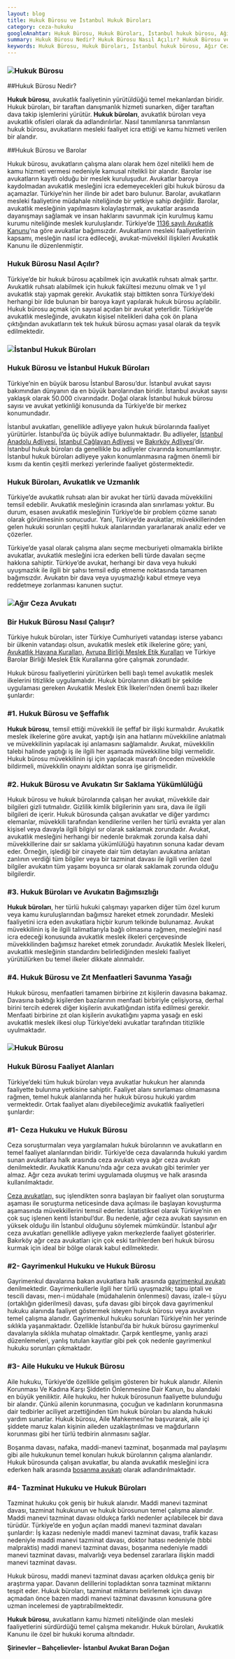 ```yaml
---
layout: blog
title: Hukuk Bürosu ve İstanbul Hukuk Büroları
category: ceza-hukuku
googleAnahtar: Hukuk Bürosu, Hukuk Büroları, İstanbul hukuk bürosu, Ağır Ceza avukatı, avukat, İstanbul ceza avukatları, bahçelievler avukat, istanbul ceza avukatı, Hukuk Ofisi
summary: Hukuk Bürosu Nedir? Hukuk Bürosu Nasıl Açılır? Hukuk Bürosu ve Barolar, Hukuk Büroları ve Avukatlık, Hukuk Bürosu Faaliyet Alanları, Avukatlar ve İstanbul Hukuk Büroları
keywords: Hukuk Bürosu, Hukuk Büroları, İstanbul hukuk bürosu, Ağır Ceza avukatı, avukat, İstanbul ceza avukatları, bahçelievler avukat, istanbul ceza avukatı, Hukuk Ofisi, Şirinevler avukat
---
```


### ![Hukuk Bürosu](https://camo.githubusercontent.com/6d16dc5ac330795c7a4e46a1ea23c0b78d175cfd/687474703a2f2f692e68697a6c69726573696d2e636f6d2f4c31795a72562e6a7067 "Hukuk Bürosu")

##Hukuk Bürosu Nedir?

**Hukuk bürosu**, avukatlık faaliyetinin yürütüldüğü temel mekanlardan biridir. Hukuk büroları, bir taraftan danışmanlık hizmeti sunarken, diğer taraftan dava takip işlemlerini yürütür. **Hukuk büroları**, avukatlık büroları veya avukatlık ofisleri olarak da adlandırılırlar. Nasıl tanımlanırsa tanımlansın hukuk bürosu, avukatların mesleki faaliyet icra ettiği ve kamu hizmeti verilen bir alandır. 

##Hukuk Bürosu ve Barolar

Hukuk bürosu, avukatların çalışma alanı olarak hem özel nitelikli hem de kamu hizmeti vermesi nedeniyle kamusal nitelikli bir alandır. Barolar ise avukatların kayıtlı olduğu bir meslek kuruluşudur. Avukatlar baroya kaydolmadan avukatlık mesleğini icra edemeyecekleri gibi hukuk bürosu da açamazlar.  Türkiye’nin her ilinde bir adet baro bulunur. Barolar, avukatların mesleki faaliyetine müdahale niteliğinde bir yetkiye sahip değildir. Barolar, avukatlık mesleğinin yapılmasını kolaylaştırmak, avukatlar arasında dayanışmayı sağlamak ve insan haklarını savunmak için kurulmuş kamu kurumu niteliğinde meslek kuruluşlarıdır. Türkiye’de [1136 sayılı Avukatlık Kanunu](http://www.mevzuat.gov.tr/Metin.Aspx?MevzuatKod=1.5.1136&sourceXmlSearch=&MevzuatIliski=0)’na göre avukatlar bağımsızdır. Avukatların mesleki faaliyetlerinin kapsamı, mesleğin nasıl icra edileceği, avukat-müvekkil ilişkileri  Avukatlık Kanunu ile düzenlenmiştir.




### Hukuk Bürosu Nasıl Açılır? 

Türkiye’de bir hukuk bürosu açabilmek için avukatlık ruhsatı almak şarttır. Avukatlık ruhsatı alabilmek için hukuk fakültesi mezunu olmak ve 1 yıl avukatlık stajı yapmak gerekir. Avukatlık stajı bittikten sonra Türkiye’deki herhangi bir ilde bulunan bir baroya kayıt yapılarak hukuk bürosu açılabilir. Hukuk bürosu açmak için sayısal açıdan bir avukat yeterlidir. Türkiye’de avukatlık mesleğinde,  avukatın kişisel nitelikleri daha çok ön plana çıktığından avukatların tek tek hukuk bürosu açması yasal olarak da teşvik edilmektedir.


### ![İstanbul Hukuk Büroları](https://camo.githubusercontent.com/90bf10dcdc9a4fb37b3b327f39ee933ad4089055/687474703a2f2f692e68697a6c69726573696d2e636f6d2f7a7233617a372e6a7067 "İstanbul Hukuk Büroları")

### Hukuk Bürosu ve İstanbul Hukuk Büroları

Türkiye’nin en büyük barosu İstanbul Barosu’dur. İstanbul avukat sayısı bakımından dünyanın da en büyük barolarından biridir. İstanbul avukat sayısı yaklaşık olarak 50.000 civarındadır. Doğal olarak İstanbul hukuk bürosu sayısı ve  avukat yetkinliği konusunda da Türkiye’de bir merkez konumundadır. 

İstanbul avukatları, genellikle adliyeye yakın hukuk bürolarında faaliyet yürütürler. İstanbul’da üç büyük adliye bulunmaktadır. Bu adliyeler, [İstanbul Anadolu Adliyesi,](http://www.istanbulanadolu.adalet.gov.tr/) [İstanbul Çağlayan Adliyesi](http://www.istanbul.adalet.gov.tr/) ve [Bakırköy Adliyesi](http://www.bakirkoy.adalet.gov.tr/)’dir. İstanbul hukuk büroları da genellikle bu adliyeler civarında konumlanmıştır. İstanbul hukuk büroları adliyeye yakın konumlanmasına rağmen önemli bir kısmı da kentin çeşitli merkezi yerlerinde faaliyet göstermektedir. 


### Hukuk Büroları, Avukatlık ve Uzmanlık

Türkiye’de avukatlık ruhsatı alan bir avukat her türlü davada müvekkilini temsil edebilir. Avukatlık mesleğinin icrasında alan sınırlaması yoktur. Bu durum, esasen avukatlık mesleğinin Türkiye’de bir problem çözme sanatı olarak görülmesinin sonucudur. Yani, Türkiye’de avukatlar, müvekkillerinden gelen hukuki sorunları çeşitli hukuk alanlarından yararlanarak analiz eder ve çözerler.

Türkiye’de yasal olarak çalışma alanı seçme mecburiyeti olmamakla birlikte avukatlar, avukatlık mesleğini icra ederken belli türde davaları seçme hakkına sahiptir. Türkiye’de avukat, herhangi bir dava veya hukuki uyuşmazlık ile ilgili bir şahsı temsil edip etmeme noktasında tamamen bağımsızdır. Avukatın bir dava veya uyuşmazlığı kabul etmeye veya reddetmeye zorlanması kanunen suçtur. 

### ![Ağır Ceza Avukatı](https://camo.githubusercontent.com/e4f09059ce102817250e002b6cdd5efcab6df0dc/687474703a2f2f692e68697a6c69726573696d2e636f6d2f7042305837712e6a7067 "Ağır Ceza Avukatı")

### Bir Hukuk Bürosu Nasıl Çalışır?

Türkiye hukuk büroları, ister Türkiye Cumhuriyeti vatandaşı isterse yabancı bir ülkenin vatandaşı olsun, avukatlık meslek etik ilkelerine göre; yani, [Avukatlık Havana Kuralları,](http://www.hukuki.net/showthread.php?105038-Havana-Kurallari-AVUKATLARIN-ROLuNE-DAiR-TEMEL-PRENSiPLER) [Avrupa Birliği Meslek Etik Kuralları](http://www.istanbulbarosu.org.tr/Document.asp?Konu=711&DocumentIndex=avhukuk/ab_meslekkurallari.htm) ve Türkiye Barolar Birliği Meslek Etik Kurallarına göre çalışmak zorundadır.

Hukuk bürosu faaliyetlerini yürütürken belli başlı temel avukatlık meslek ilkelerini titizlikle uygulamalıdır. Hukuk bürolarının dikkatli bir şekilde uygulaması gereken Avukatlık Meslek Etik İlkeleri’nden önemli bazı ilkeler şunlardır:

### #1. Hukuk Bürosu ve Şeffaflık

**Hukuk bürosu**, temsil ettiği müvekkili ile şeffaf bir ilişki kurmalıdır. Avukatlık meslek ilkelerine göre avukat, yaptığı işin ana hatlarını müvekkiline anlatmalı ve müvekkilinin yapılacak işi anlamasını sağlamalıdır. Avukat, müvekkilin talebi halinde yaptığı iş ile ilgili her aşamada müvekkiline bilgi vermelidir. Hukuk bürosu müvekkilinin işi için yapılacak masrafı önceden müvekkile bildirmeli, müvekkilin onayını aldıktan sonra işe girişmelidir. 

### #2. Hukuk Bürosu ve Avukatın Sır Saklama Yükümlülüğü

Hukuk bürosu ve hukuk bürolarında çalışan her avukat, müvekkile dair bilgileri gizli tutmalıdır. Gizlilik kimlik bilgilerinin yanı sıra, dava ile ilgili bilgileri de içerir. Hukuk bürosunda çalışan avukatlar ve diğer yardımcı elemanlar, müvekkili tarafından kendilerine verilen her türlü evrakta yer alan kişisel veya davayla ilgili bilgiyi sır olarak saklamak zorundadır. Avukat, avukatlık mesleğini herhangi bir nedenle bırakmak zorunda kalsa dahi müvekkillerine dair sır saklama yükümlülüğü hayatının sonuna kadar devam eder. Örneğin, işlediği bir cinayete dair tüm detayları avukatına anlatan zanlının verdiği tüm bilgiler veya bir tazminat davası ile ilgili verilen özel bilgiler avukatın tüm yaşamı boyunca sır olarak saklamak zorunda olduğu bilgilerdir.

### #3. Hukuk Büroları ve Avukatın Bağımsızlığı

**Hukuk büroları**, her türlü hukuki çalışmayı yaparken diğer tüm özel kurum veya kamu kuruluşlarından bağımsız hareket etmek zorundadır.  Mesleki faaliyetini icra eden avukatlara hiçbir kurum telkinde bulunamaz. Avukat müvekkilinin iş ile ilgili talimatlarıyla bağlı olmasına rağmen, mesleğini nasıl icra edeceği konusunda avukatlık meslek ilkeleri çerçevesinde müvekkilinden bağımsız hareket etmek zorundadır. Avukatlık Meslek İlkeleri, avukatlık mesleğinin standardını belirlediğinden mesleki faaliyet yürütülürken bu temel ilkeler dikkate alınmalıdır.

### #4. Hukuk Bürosu ve Zıt Menfaatleri Savunma Yasağı

Hukuk bürosu, menfaatleri tamamen birbirine zıt kişilerin davasına bakamaz. Davasına baktığı kişilerden bazılarının menfaati birbiriyle çelişiyorsa, derhal birini tercih ederek diğer kişilerin avukatlığından istifa edilmesi gerekir. Menfaati birbirine zıt olan kişilerin avukatlığını yapma yasağı en eski avukatlık meslek ilkesi olup Türkiye’deki avukatlar tarafından titizlikle uyulmaktadır.

### ![Hukuk Bürosu](https://camo.githubusercontent.com/6cf85cfc54dcb6aa74a35bee7d3801fbcef142d0/687474703a2f2f692e68697a6c69726573696d2e636f6d2f794c454e42392e6a7067 "Hukuk Bürosu")

### Hukuk Bürosu Faaliyet Alanları

Türkiye’deki tüm hukuk büroları veya avukatlar hukukun her alanında faaliyette bulunma yetkisine sahiptir. Faaliyet alanı sınırlaması olmamasına rağmen, temel hukuk alanlarında her hukuk bürosu hukuki yardım vermektedir. Ortak faaliyet alanı diyebileceğimiz avukatlık faaliyetleri şunlardır:

### #1- Ceza Hukuku ve Hukuk Bürosu

Ceza soruşturmaları veya yargılamaları hukuk bürolarının ve avukatların en temel faaliyet alanlarından biridir. Türkiye’de ceza davalarında hukuki yardım sunan avukatlara halk arasında ceza avukatı veya ağır ceza avukatı denilmektedir. Avukatlık Kanunu’nda  ağır ceza avukatı gibi terimler yer almaz. Ağır ceza avukatı terimi uygulamada oluşmuş ve halk arasında kullanılmaktadır.

[Ceza avukatları,](https://barandogan.av.tr/blog/ceza-hukuku/ceza-avukatinin-islevi.html) suç işlendikten sonra başlayan bir faaliyet olan soruşturma aşaması ile soruşturma neticesinde dava açılması ile başlayan kovuşturma aşamasında müvekkillerini temsil ederler. İstatistiksel olarak Türkiye’nin en çok suç işlenen kenti İstanbul’dur. Bu nedenle, ağır ceza avukatı sayısının en yüksek olduğu ilin İstanbul olduğunu söylemek mümkündür. İstanbul ağır ceza avukatları genellikle adliyeye yakın merkezlerde faaliyet gösterirler. Bakırköy ağır ceza avukatları için çok eski tarihlerden beri hukuk bürosu kurmak için ideal bir bölge olarak kabul edilmektedir.

### #2- Gayrimenkul Hukuku ve Hukuk Bürosu

Gayrimenkul davalarına bakan avukatlara halk arasında [gayrimenkul avukatı](https://barandogan.av.tr/blog/gayrimenkul-hukuku/gayrimenkul-avukati-istanbul.html) denilmektedir. Gayrimenkullerle ilgili her türlü uyuşmazlık; tapu iptali ve tescili davası, men-i müdahale (müdahalenin önlenmesi) davası, izale-i şüyu (ortaklığın giderilmesi) davası, şufa davası gibi birçok dava gayrimenkul hukuku alanında faaliyet göstermek isteyen hukuk bürosu veya avukatın temel çalışma alanıdır.
Gayrimenkul hukuku sorunları Türkiye’nin her yerinde sıklıkla yaşanmaktadır. Özellikle İstanbul’da bir hukuk bürosu gayrimenkul davalarıyla sıklıkla muhatap olmaktadır. Çarpık kentleşme, yanlış arazi düzenlemeleri, yanlış tutulan kayıtlar gibi pek çok nedenle gayrimenkul hukuku sorunları çıkmaktadır.

### #3- Aile Hukuku ve Hukuk Bürosu

Aile hukuku, Türkiye’de özellikle gelişim gösteren bir hukuk alanıdır. Ailenin Korunması Ve Kadına Karşı Şiddetin Önlenmesine Dair Kanun, bu alandaki en büyük yeniliktir. Aile hukuku, her hukuk bürosunun faaliyette bulunduğu bir alandır. Çünkü ailenin korunmasına, çocuğun ve kadınların korunmasına dair tedbirler aciliyet arzettiğinden tüm hukuk büroları bu alanda hukuki yardım sunarlar. 
Hukuk bürosu, Aile Mahkemesi’ne başvurarak, aile içi şiddete maruz kalan kişinin aileden uzaklaştırılması ve mağdurların korunması gibi her türlü tedbirin alınmasını sağlar. 

Boşanma davası, nafaka, maddi-manevi tazminat, boşanmada mal paylaşımı gibi aile hukukunun temel konuları hukuk bürolarının çalışma alanlarıdır. Hukuk bürosunda çalışan avukatlar, bu alanda avukatlık mesleğini icra ederken halk arasında [boşanma avukatı](https://barandogan.av.tr/blog/medeni-hukuk/bosanma-avukati.html) olarak adlandırılmaktadır.

### #4- Tazminat Hukuku ve Hukuk Büroları

Tazminat hukuku çok geniş bir hukuk alanıdır. Maddi  manevi tazminat davası, tazminat hukukunun ve hukuk bürosunun temel çalışma alanıdır. Maddi manevi tazminat davası oldukça farklı nedenler açılabilecek bir dava türüdür. Türkiye’de  en yoğun açılan maddi manevi tazminat davaları şunlardır: İş kazası nedeniyle maddi manevi tazminat davası, trafik kazası nedeniyle maddi manevi tazminat davası, doktor hatası nedeniyle (tıbbi malpraktis) maddi manevi tazminat davası, boşanma nedeniyle maddi manevi tazminat davası, malvarlığı veya bedensel zararlara ilişkin maddi manevi tazminat davası.

Hukuk bürosu, maddi manevi tazminat davası açarken oldukça geniş bir araştırma yapar. Davanın delillerini topladıktan sonra tazminat miktarını tespit eder. Hukuk büroları, tazminat miktarını belirlemek için davayı açmadan önce bazen maddi manevi tazminat davasının konusuna göre  uzman incelemesi de yaptırabilmektedir.



**Hukuk bürosu**, avukatların kamu hizmeti niteliğinde olan mesleki faaliyetlerini sürdürdüğü temel çalışma mekanıdır. Hukuk büroları, Avukatlık Kanunu ile özel bir hukuki koruma altındadır. 



**Şirinevler – Bahçelievler- İstanbul Avukat Baran Doğan**





